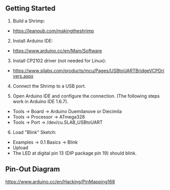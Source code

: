 Getting Started
---------------

1. Build a Shrimp:
  - https://leanpub.com/makingtheshrimp

2. Install Arduino IDE:
  - https://www.arduino.cc/en/Main/Software

3. Install CP2102 driver (not needed for Linux):
  - https://www.silabs.com/products/mcu/Pages/USBtoUARTBridgeVCPDrivers.aspx

4. Connect the Shrimp to a USB port.

5. Open Arduino IDE and configure the connection. (The following steps work in Arduino IDE 1.6.7).
  - Tools -> Board -> Arduino Duemilanove or Diecimila
  - Tools -> Processor -> ATmega328
  - Tools -> Port -> /dev/cu.SLAB_USBtoUART

6. Load "Blink" Sketch:
 - Examples -> 0.1 Basics -> Blink
 - Upload
 - The LED at digital pin 13 (DIP package pin 19) should blink.


Pin-Out Diagram
---------------
https://www.arduino.cc/en/Hacking/PinMapping168

